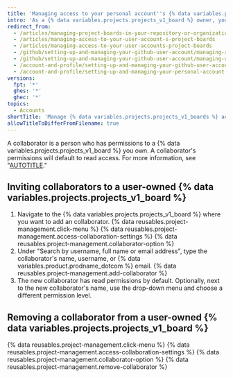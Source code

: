 ```yaml
---
title: 'Managing access to your personal account''s {% data variables.projects.projects_v1_boards %}'
intro: 'As a {% data variables.projects.projects_v1_board %} owner, you can add or remove a collaborator and customize their permissions to a {% data variables.projects.projects_v1_board %}.'
redirect_from:
  - /articles/managing-project-boards-in-your-repository-or-organization
  - /articles/managing-access-to-your-user-account-s-project-boards
  - /articles/managing-access-to-your-user-accounts-project-boards
  - /github/setting-up-and-managing-your-github-user-account/managing-access-to-your-user-accounts-project-boards
  - /github/setting-up-and-managing-your-github-user-account/managing-user-account-settings/managing-access-to-your-user-accounts-project-boards
  - /account-and-profile/setting-up-and-managing-your-github-user-account/managing-user-account-settings/managing-access-to-your-user-accounts-project-boards
  - /account-and-profile/setting-up-and-managing-your-personal-account-on-github/managing-personal-account-settings/managing-access-to-your-personal-accounts-project-boards
versions:
  fpt: '*'
  ghes: '*'
  ghec: '*'
topics:
  - Accounts
shortTitle: 'Manage {% data variables.projects.projects_v1_boards %} access'
allowTitleToDifferFromFilename: true
---
```

A collaborator is a person who has permissions to a {% data variables.projects.projects_v1_board %} you own. A collaborator's permissions will default to read access. For more information, see "[AUTOTITLE](/account-and-profile/setting-up-and-managing-your-personal-account-on-github/managing-user-account-settings/permission-levels-for-a-project-board-owned-by-a-personal-account)."

## Inviting collaborators to a user-owned {% data variables.projects.projects_v1_board %}

1. Navigate to the {% data variables.projects.projects_v1_board %} where you want to add an collaborator.
{% data reusables.project-management.click-menu %}
{% data reusables.project-management.access-collaboration-settings %}
{% data reusables.project-management.collaborator-option %}
1. Under "Search by username, full name or email address", type the collaborator's name, username, or {% data variables.product.prodname_dotcom %} email.
{% data reusables.project-management.add-collaborator %}
1. The new collaborator has read permissions by default. Optionally, next to the new collaborator's name, use the drop-down menu and choose a different permission level.

## Removing a collaborator from a user-owned {% data variables.projects.projects_v1_board %}

{% data reusables.project-management.click-menu %}
{% data reusables.project-management.access-collaboration-settings %}
{% data reusables.project-management.collaborator-option %}
{% data reusables.project-management.remove-collaborator %}
